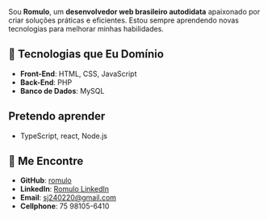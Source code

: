 Sou **Romulo**, um **desenvolvedor web brasileiro autodidata** apaixonado por criar soluções práticas e eficientes. Estou sempre aprendendo novas tecnologias para melhorar minhas habilidades.

## 🚀 Tecnologias que Eu Domínio 

- **Front-End**: HTML, CSS, JavaScript
- **Back-End**: PHP
- **Banco de Dados**: MySQL

## Pretendo aprender 
- TypeScript, react, Node.js

## 📲 Me Encontre

- **GitHub**: [romulo](https://github.com/RomuloSimoes1)
- **LinkedIn**: [Romulo LinkedIn](https://www.linkedin.com/in/romulo-sim%C3%B5es-de-jesus-972b88363/)
- **Email**: sj240220@gmail.com
- **Cellphone**: 75 98105-6410
